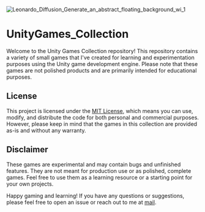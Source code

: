 ![Leonardo_Diffusion_Generate_an_abstract_floating_background_wi_1](https://github.com/calalalizade/UnityGames_Collection/assets/60787777/fb043fdb-950c-44a4-9aee-7d069c3a19e4)

# UnityGames_Collection

Welcome to the Unity Games Collection repository! This repository contains a variety of small games that I've created for learning and experimentation purposes using the Unity game development engine. Please note that these games are not polished products and are primarily intended for educational purposes.

## License

This project is licensed under the [MIT License](LICENSE), which means you can use, modify, and distribute the code for both personal and commercial purposes. However, please keep in mind that the games in this collection are provided as-is and without any warranty.

## Disclaimer

These games are experimental and may contain bugs and unfinished features. They are not meant for production use or as polished, complete games. Feel free to use them as a learning resource or a starting point for your own projects.

Happy gaming and learning! If you have any questions or suggestions, please feel free to open an issue or reach out to me at [mail](mailto:celal.alizade.0000@gmail.com).
